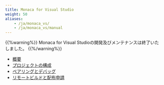 ```yaml
---
title: Monaca for Visual Studio
weight: 50
aliases: 
    - /ja/monaca_vs/
    - /ja/monaca_vs/manual
---
```


{{%warning%}}
Monaca for Visual Studioの開発及びメンテナンスは終了いたしました。
{{%/warning%}}

- [概要](overview)
- [プロジェクトの構成](dependencies)
- [ペアリングとデバッグ](pairing_debugging)
- [リモートビルドと配布申請](build_publish)